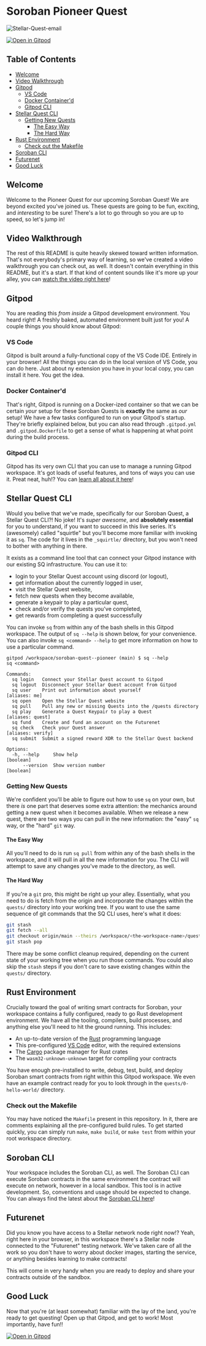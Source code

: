 # Soroban Pioneer Quest <!-- omit in toc -->

![Stellar-Quest-email](https://user-images.githubusercontent.com/4383610/200077219-de8e1f20-9878-4705-bec6-ced9a3904694.jpg)

[![Open in Gitpod](https://gitpod.io/button/open-in-gitpod.svg)](https://gitpod.io/#ENV=prod/https://github.com/tyvdh/soroban-quest--pioneer)

## Table of Contents <!-- omit in toc -->

- [Welcome](#welcome)
- [Video Walkthrough](#video-walkthrough)
- [Gitpod](#gitpod)
  - [VS Code](#vs-code)
  - [Docker Container'd](#docker-containerd)
  - [Gitpod CLI](#gitpod-cli)
- [Stellar Quest CLI](#stellar-quest-cli)
  - [Getting New Quests](#getting-new-quests)
    - [The Easy Way](#the-easy-way)
    - [The Hard Way](#the-hard-way)
- [Rust Environment](#rust-environment)
  - [Check out the Makefile](#check-out-the-makefile)
- [Soroban CLI](#soroban-cli)
- [Futurenet](#futurenet)
- [Good Luck](#good-luck)

## Welcome

Welcome to the Pioneer Quest for our upcoming Soroban Quest! We are beyond
excited you've joined us. These quests are going to be fun, exciting, and
*interesting* to be sure! There's a lot to go through so you are up to speed,
so let's jump in!

## Video Walkthrough

The rest of this README is quite heavily skewed toward written information.
That's not everybody's primary way of learning, so we've created a video
walkthrough you can check out, as well. It doesn't contain everything in this
README, but it's a start. If that kind of content sounds like it's more up your
alley, you can [watch the video right here][video]!

## Gitpod

You are reading this *from inside* a Gitpod development environment. You heard
right! A freshly baked, automated environment built just for you! A couple
things you should know about Gitpod:

### VS Code

Gitpod is built around a fully-functional copy of the VS Code IDE. Entirely in
your browser! All the things you can do in the local version of VS Code, you can
do here. Just about ny extension you have in your local copy, you can install it
here. You get the idea.

### Docker Container'd

That's right, Gitpod is running on a Docker-ized container so that we can be
certain *your* setup for these Soroban Quests is **exactly** the same as *our*
setup! We have a few tasks configured to run on your Gitpod's startup. They're
briefly explained below, but you can also read through `.gitpod.yml` and
`.gitpod.Dockerfile` to get a sense of what is happening at what point during
the build process.

### Gitpod CLI

Gitpod has its very own CLI that you can use to manage a running Gitpod
workspace. It's got loads of useful features, and tons of ways you can use it.
Preat neat, huh!? You can [learn all about it here][gp-cli]!

## Stellar Quest CLI

Would you belive that we've made, specifically for our Soroban Quest, a Stellar
Quest CLI?! No joke! It's *super awesome*, and **absolutely essential** for you
to understand, if you want to succeed in this live series. It's (awesomely)
called "squirtle" but you'll become more familiar with invoking it as `sq`. The
code for it lives in the `_squirtle/` directory, but you won't need to bother
with anything in there.

It exists as a command line tool that can connect your Gitpod instance with our
existing SQ infrastructure. You can use it to:

- login to your Stellar Quest account using discord (or logout),
- get information about the currently logged in user,
- visit the Stellar Quest website,
- fetch new quests when they become available,
- generate a keypair to play a particular quest,
- check and/or verify the quests you've completed,
- get rewards from completing a quest successfully

You can invoke `sq` from within any of the bash shells in this Gitpod workspace.
The output of `sq --help` is shown below, for your convenience. You can also
invoke `sq <command> --help` to get more information on how to use a particular
command.

```
gitpod /workspace/soroban-quest--pioneer (main) $ sq --help
sq <command>

Commands:
  sq login   Connect your Stellar Quest account to Gitpod
  sq logout  Disconnect your Stellar Quest account from Gitpod
  sq user    Print out information about yourself                  [aliases: me]
  sq open    Open the Stellar Quest website
  sq pull    Pull any new or missing Quests into the /quests directory
  sq play    Generate a Quest Keypair to play a Quest           [aliases: quest]
  sq fund    Create and fund an account on the Futurenet
  sq check   Check your Quest answer                           [aliases: verify]
  sq submit  Submit a signed reward XDR to the Stellar Quest backend

Options:
  -h, --help     Show help                                             [boolean]
      --version  Show version number                                   [boolean]
```

### Getting New Quests

We're confident you'll be able to figure out how to use `sq` on your own, but
there *is* one part that deserves some extra attention: the mechanics around
getting a new quest when it becomes available. When we release a new quest,
there are two ways you can pull in the new information: the "easy" `sq` way, or
the "hard" `git` way.

#### The Easy Way

All you'll need to do is run `sq pull` from within any of the bash shells in the
workspace, and it will pull in all the new information for you. The CLI will
attempt to save any changes you've made to the directory, as well.

#### The Hard Way

If you're a `git` pro, this might be right up your alley. Essentially, what you
need to do is fetch from the origin and incorporate the changes within the
`quests/` directory into your working tree. If you want to use the same sequence
of git commands that the SQ CLI uses, here's what it does:

```bash
git stash
git fetch --all
git checkout origin/main --theirs /workspace/<the-workspace-name>/quests/
git stash pop
```

There may be some conflict cleanup required, depending on the current state of
your working tree when you run those commands. You could also skip the `stash`
steps if you don't care to save existing changes within the `quests/` directory.

## Rust Environment

Crucially toward the goal of writing smart contracts for Soroban, your workspace
contains a fully configured, ready to go Rust development environment. We have
all the tooling, compilers, build processes, and anything else you'll need to
hit the ground running. This includes:

- An up-to-date version of the [Rust][rust] programming language
- This pre-configured [VS Code][vscode] editor, with the required extensions
- The [Cargo][cargo] package manager for Rust crates
- The `wasm32-unknown-unknown` target for compiling your contracts

You have enough pre-installed to write, debug, test, build, and deploy Soroban
smart contracts from right within this Gitpod workspace. We even have an example
contract ready for you to look through in the `quests/0-hello-world/` directory.

### Check out the Makefile

You may have noticed the `Makefile` present in this repository. In it, there are
comments explaining all the pre-configured build rules. To get started quickly,
you can simply run `make`, `make build`, or `make test` from within your root
workspace directory.

## Soroban CLI

Your workspace includes the Soroban CLI, as well. The Soroban CLI can execute
Soroban contracts in the same environment the contract will execute on network,
however in a local sandbox. This tool is in active development. So, conventions
and usage should be expected to change. You can always find the latest about
the [Soroban CLI here][soroban-cli]!

## Futurenet

Did you know you have access to a Stellar network node right now!? Yeah, right
here in your browser, in this workspace there's a Stellar node connected to the
"Futurenet" testing network. We've taken care of all the work so you don't have
to worry about docker images, starting the service, or anything besides learning
to make contracts!

This will come in very handy when you are ready to deploy and share your
contracts outside of the sandbox.

## Good Luck

Now that you're (at least somewhat) familiar with the lay of the land, you're
ready to get questing! Open up that Gitpod, and get to work! Most importantly,
have fun!!

[![Open in Gitpod](https://gitpod.io/button/open-in-gitpod.svg)](https://gitpod.io/#ENV=prod/https://github.com/tyvdh/soroban-quest--pioneer)

[gp-cli]: https://www.gitpod.io/docs/references/gitpod-cli
[rust]: https://www.rust-lang.org/
[cargo]: https://doc.rust-lang.org/cargo/
[vscode]: https://code.visualstudio.com/
[soroban-cli]: https://github.com/stellar/soroban-cli
[video]: https://youtu.be/6_tgpth6U5Y
